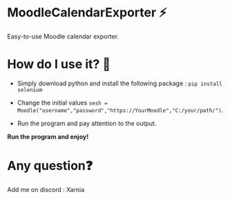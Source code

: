 # MoodleCalendarExporter ⚡️
Easy-to-use Moodle calendar exporter.

# How do I use it? 🤖
* Simply download python and install the following package :
`pip install selenium`

* Change the initial values `sesh = Moodle("username","password","https://YourMoodle","C:/your/path/")`.

* Run the program and pay attention to the output.

**Run the program and enjoy!**
# Any question❓
Add me on discord : Xarnia




